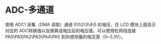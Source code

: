# ADC-多通道

使用 ADC1 采集（DMA 读取）通道 0\1\2\3\4\5 的电压，在 LCD 模块上面显示对应的 ADC转换值以及换算成电压后的电压值。可以使用杜邦线连接 PA0\PA1\PA2\PA3\PA4\PA5 到你想测量的电压源（0~3.3V）。
